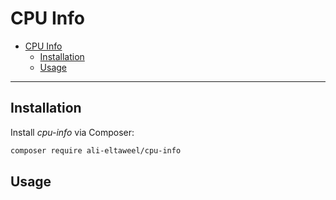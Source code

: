 # CPU Info

- [CPU Info](#cpu-info)
  - [Installation](#installation)
  - [Usage](#usage)

***

## Installation

Install *cpu-info* via Composer:

```bash
composer require ali-eltaweel/cpu-info
```

## Usage
